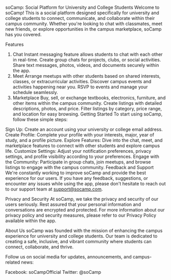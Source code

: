 
soCamp: Social Platform for University and College Students
Welcome to soCamp! This is a social platform designed specifically for university and college students to connect, communicate, and collaborate within their campus community. Whether you're looking to chat with classmates, meet new friends, or explore opportunities in the campus marketplace, soCamp has you covered.

Features
1. Chat
Instant messaging feature allows students to chat with each other in real-time.
Create group chats for projects, clubs, or social activities.
Share text messages, photos, videos, and documents securely within the app.
2. Meet
Arrange meetups with other students based on shared interests, classes, or extracurricular activities.
Discover campus events and activities happening near you.
RSVP to events and manage your schedule seamlessly.
3. Marketplace
Buy, sell, or exchange textbooks, electronics, furniture, and other items within the campus community.
Create listings with detailed descriptions, photos, and price.
Filter listings by category, price range, and location for easy browsing.
Getting Started
To start using soCamp, follow these simple steps:

Sign Up: Create an account using your university or college email address.
Create Profile: Complete your profile with your interests, major, year of study, and a profile picture.
Explore Features: Dive into the chat, meet, and marketplace features to connect with other students and explore campus life.
Customize Settings: Adjust your notification preferences, privacy settings, and profile visibility according to your preferences.
Engage with the Community: Participate in group chats, join meetups, and browse listings to engage with the campus community.
Feedback and Support
We're constantly working to improve soCamp and provide the best experience for our users. If you have any feedback, suggestions, or encounter any issues while using the app, please don't hesitate to reach out to our support team at support@socamp.com.

Privacy and Security
At soCamp, we take the privacy and security of our users seriously. Rest assured that your personal information and conversations are encrypted and protected. For more information about our privacy policy and security measures, please refer to our Privacy Policy available within the app.

About Us
soCamp was founded with the mission of enhancing the campus experience for university and college students. Our team is dedicated to creating a safe, inclusive, and vibrant community where students can connect, collaborate, and thrive.

Follow us on social media for updates, announcements, and campus-related news:

Facebook: soCampOfficial
Twitter: @soCamp
